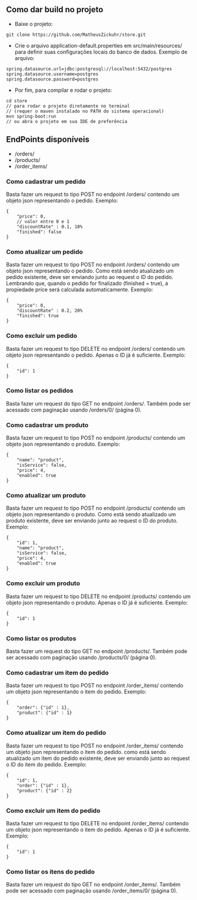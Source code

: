 ## Como dar build no projeto
- Baixe o projeto: 

```
git clone https://github.com/MatheusZickuhr/store.git
```

- Crie o arquivo application-default.properties em src/main/resources/ para definir suas configurações
  locais do banco de dados. Exemplo de arquivo:

```
spring.datasource.url=jdbc:postgresql://localhost:5432/postgres
spring.datasource.username=postgres
spring.datasource.password=postgres
```
- Por fim, para compilar e rodar o projeto:
```
cd store
// para rodar o projeto diretamente no terminal
// (requer o maven instalado no PATH do sistema operacional)
mvn spring-boot:run
// ou abra o projeto em sua IDE de preferência
```

## EndPoints disponíveis

- /orders/
- /products/
- /order_items/



### Como cadastrar um pedido

 Basta fazer um request to tipo POST no endpoint /orders/ contendo um objeto json representando o pedido. Exemplo:
```
{
    "price": 0,
    // valor entre 0 e 1
    "discountRate" : 0.1, 10%
    "finished": false
}
```

### Como atualizar um pedido

Basta fazer um request to tipo POST no endpoint /orders/ contendo um objeto json representando o pedido.
Como está sendo atualizado um pedido existente, deve ser enviando junto ao request o ID do pedido.
Lembrando que, quando o pedido for finalizado (finished = true), a propiedade price será calculada
automaticamente. Exemplo:
```
{
    "price": 0,
    "discountRate" : 0.2, 20%
    "finished": true
}
```

### Como excluir um pedido
Basta fazer um request to tipo DELETE no endpoint /orders/ contendo um objeto json representando o pedido.
Apenas o ID já é suficiente. Exemplo:

```
{
    "id": 1
}
```

### Como listar os pedidos

Basta fazer um request do tipo GET no endpoint /orders/. Também pode ser acessado com paginação usando /orders/0/
(página 0).

### Como cadastrar um produto

Basta fazer um request to tipo POST no endpoint /products/ contendo um objeto json representando o produto. Exemplo:

```
{
    "name": "product",
    "isService": false,
    "price": 4,
    "enabled": true
}
```

### Como atualizar um produto

Basta fazer um request to tipo POST no endpoint /products/ contendo um objeto json representando o produto.
Como está sendo atualizado um produto existente, deve ser enviando junto ao request o ID do produto. Exemplo:

```
{
    "id": 1,
    "name": "product",
    "isService": false,
    "price": 4,
    "enabled": true
}
```

### Como excluir um produto

Basta fazer um request to tipo DELETE no endpoint /products/ contendo um objeto json representando o produto.
Apenas o ID já é suficiente. Exemplo:

```
{
    "id": 1
}
```

### Como listar os produtos

Basta fazer um request do tipo GET no endpoint /products/. Também pode ser acessado com paginação usando /products/0/
(página 0).

### Como cadastrar um item do pedido

Basta fazer um request to tipo POST no endpoint /order_items/ contendo um objeto json representando o item do pedido.
Exemplo:

```
{
    "order": {"id" : 1},
    "product": {"id" : 1}
}
```

### Como atualizar um item do pedido

Basta fazer um request to tipo POST no endpoint /order_items/ contendo um objeto json representando o item do pedido.
como está sendo atualizado um item do pedido existente, deve ser enviando junto ao request o ID do item do pedido.
Exemplo:

```
{
    "id": 1,
    "order": {"id" : 1},
    "product": {"id" : 2}
}
```

### Como excluir um item do pedido
Basta fazer um request to tipo DELETE no endpoint /order_items/ contendo um objeto json representando o item do pedido.
Apenas o ID já é suficiente. Exemplo:
```
{
    "id": 1
}
```

### Como listar os itens do pedido

Basta fazer um request do tipo GET no endpoint /order_items/. Também pode ser acessado com paginação usando /order_items/0/
(página 0).